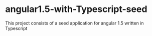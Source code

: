 # angular1.5-with-Typescript-seed
This project consists of a seed application for angular 1.5 written in Typescript
